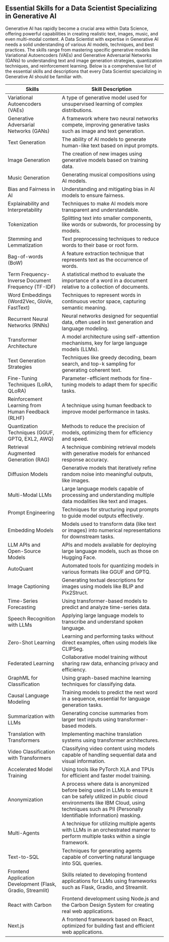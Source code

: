 ## Essential Skills for a Data Scientist Specializing in Generative AI

Generative AI has rapidly become a crucial area within Data Science, offering powerful capabilities in creating realistic text, images, music, and even multi-modal content. A Data Scientist with expertise in Generative AI needs a solid understanding of various AI models, techniques, and best practices. The skills range from mastering specific generative models like Variational Autoencoders (VAEs) and Generative Adversarial Networks (GANs) to understanding text and image generation strategies, quantization techniques, and reinforcement learning. Below is a comprehensive list of the essential skills and descriptions that every Data Scientist specializing in Generative AI should be familiar with.

| Skills                                   | Skill Description                                                                                     |
|-----------------------------------------|-----------------------------------------------------------------------------------------------------|
| Variational Autoencoders (VAEs)         | A type of generative model used for unsupervised learning of complex distributions.                  |
| Generative Adversarial Networks (GANs)  | A framework where two neural networks compete, improving generative tasks such as image and text generation. |
| Text Generation                         | The ability of AI models to generate human-like text based on input prompts.                         |
| Image Generation                        | The creation of new images using generative models based on training data.                           |
| Music Generation                        | Generating musical compositions using AI models.                                                     |
| Bias and Fairness in AI                 | Understanding and mitigating bias in AI models to ensure fairness.                                   |
| Explainability and Interpretability     | Techniques to make AI models more transparent and understandable.                                    |
| Tokenization                            | Splitting text into smaller components, like words or subwords, for processing by models.           |
| Stemming and Lemmatization              | Text preprocessing techniques to reduce words to their base or root form.                            |
| Bag-of-words (BoW)                      | A feature extraction technique that represents text as the occurrence of words.                      |
| Term Frequency-Inverse Document Frequency (TF-IDF) | A statistical method to evaluate the importance of a word in a document relative to a collection of documents. |
| Word Embeddings (Word2Vec, GloVe, FastText) | Techniques to represent words in continuous vector space, capturing semantic meaning.                   |
| Recurrent Neural Networks (RNNs)        | Neural networks designed for sequential data, often used in text generation and language modeling.   |
| Transformer Architecture                | A model architecture using self-attention mechanisms, key for large language models (LLMs).         |
| Text Generation Strategies              | Techniques like greedy decoding, beam search, and top-k sampling for generating coherent text.       |
| Fine-Tuning Techniques (LoRA, QLoRA)    | Parameter-efficient methods for fine-tuning models to adapt them for specific tasks.                 |
| Reinforcement Learning from Human Feedback (RLHF) | A technique using human feedback to improve model performance in tasks.                               |
| Quantization Techniques (GGUF, GPTQ, EXL2, AWQ) | Methods to reduce the precision of models, optimizing them for efficiency and speed.                  |
| Retrieval Augmented Generation (RAG)    | A technique combining retrieval models with generative models for enhanced response accuracy.        |
| Diffusion Models                        | Generative models that iteratively refine random noise into meaningful outputs, like images.        |
| Multi-Modal LLMs                        | Large language models capable of processing and understanding multiple data modalities like text and images. |
| Prompt Engineering                      | Techniques for structuring input prompts to guide model outputs effectively.                         |
| Embedding Models                        | Models used to transform data (like text or images) into numerical representations for downstream tasks. |
| LLM APIs and Open-Source Models         | APIs and models available for deploying large language models, such as those on Hugging Face.       |
| AutoQuant                               | Automated tools for quantizing models in various formats like GGUF and GPTQ.                         |
| Image Captioning                        | Generating textual descriptions for images using models like BLIP and Pix2Struct.                   |
| Time-Series Forecasting                 | Using transformer-based models to predict and analyze time-series data.                              |
| Speech Recognition with LLMs            | Applying large language models to transcribe and understand spoken language.                         |
| Zero-Shot Learning                      | Learning and performing tasks without direct examples, often using models like CLIPSeg.             |
| Federated Learning                      | Collaborative model training without sharing raw data, enhancing privacy and efficiency.             |
| GraphML for Classification              | Using graph-based machine learning techniques for classifying data.                                  |
| Causal Language Modeling                | Training models to predict the next word in a sequence, essential for language generation tasks.     |
| Summarization with LLMs                 | Generating concise summaries from larger text inputs using transformer-based models.                 |
| Translation with Transformers           | Implementing machine translation systems using transformer architectures.                            |
| Video Classification with Transformers  | Classifying video content using models capable of handling sequential data and visual information.   |
| Accelerated Model Training              | Using tools like PyTorch XLA and TPUs for efficient and faster model training.                       |
| Anonymization                                      | A process where data is anonymized before being used in LLMs to ensure it can be safely utilized in public cloud environments like IBM Cloud, using techniques such as PII (Personally Identifiable Information) masking. |
| Multi-Agents                                       | A technique for utilizing multiple agents with LLMs in an orchestrated manner to perform multiple tasks within a single framework. |
| Text-to-SQL                                        | Techniques for generating agents capable of converting natural language into SQL queries.             |
| Frontend Application Development (Flask, Gradio, Streamlit) | Skills related to developing frontend applications for LLMs using frameworks such as Flask, Gradio, and Streamlit. |
| React with Carbon                                  | Frontend development using Node.js and the Carbon Design System for creating real web applications.    |
| Next.js                                            | A frontend framework based on React, optimized for building fast and efficient web applications.       |
